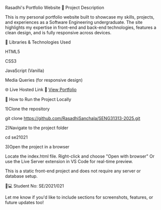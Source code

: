 Rasadhi's Portfolio Website
📌 Project Description

This is my personal portfolio website built to showcase my skills, projects, and experiences as a Software Engineering undergraduate. The site highlights my expertise in front-end and back-end technologies, features a clean design, and is fully responsive across devices.

🧰 Libraries & Technologies Used

HTML5

CSS3

JavaScript (Vanilla)

Media Queries (for responsive design)

🌐 Live Hosted Link
🔗 [View Portfolio](https://keen-unicorn-2f4501.netlify.app/)

🚀 How to Run the Project Locally

1)Clone the repository

git clone https://github.com/RasadhiSanchala/SENG31313-2025.git

2)Navigate to the project folder

cd se21021

3)Open the project in a browser

Locate the index.html file.
Right-click and choose "Open with browser"
Or use the Live Server extension in VS Code for real-time preview.


This is a static front-end project and does not require any server or database setup.

👩💻 Student No: SE/2021/021

Let me know if you'd like to include sections for screenshots, features, or future updates too!

